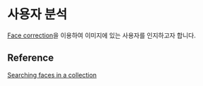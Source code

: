 # 사용자 분석

[Face correction](https://docs.aws.amazon.com/rekognition/latest/dg/collections.html)을 이용하여 이미지에 있는 사용자를 인지하고자 합니다.

## Reference 

[Searching faces in a collection](https://docs.aws.amazon.com/rekognition/latest/dg/collections.html)
